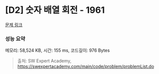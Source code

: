 # [D2] 숫자 배열 회전 - 1961 

[문제 링크](https://swexpertacademy.com/main/code/problem/problemDetail.do?contestProbId=AV5Pq-OKAVYDFAUq) 

### 성능 요약

메모리: 58,524 KB, 시간: 155 ms, 코드길이: 976 Bytes



> 출처: SW Expert Academy, https://swexpertacademy.com/main/code/problem/problemList.do